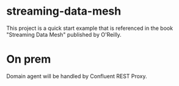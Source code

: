# streaming-data-mesh

This project is a quick start example that is referenced in the book "Streaming Data Mesh" published by O'Reilly.


# On prem
Domain agent will be handled by Confluent REST Proxy.


